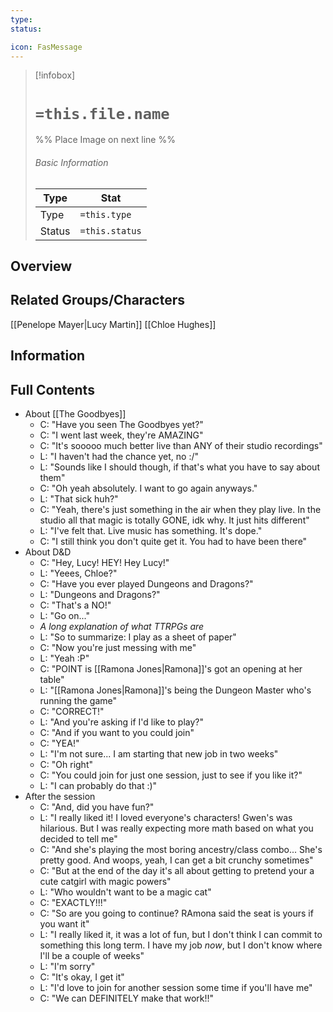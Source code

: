 ```yaml
---
type:
status:

icon: FasMessage
---
```


> [!infobox]
> # `=this.file.name`
> %% Place Image on next line %%
> ###### Basic Information
> Type |  Stat |
> ---|---|
> Type | `=this.type` |
> Status | `=this.status` |
## Overview

## Related Groups/Characters
[[Penelope Mayer|Lucy Martin]]
[[Chloe Hughes]]


## Information

## Full Contents

- About [[The Goodbyes]]
	- C: "Have you seen The Goodbyes yet?"
	- C: "I went last week, they're AMAZING"
	- C: "It's sooooo much better live than ANY of their studio recordings"
	- L: "I haven't had the chance yet, no :/"
	- L: "Sounds like I should though, if that's what you have to say about them"
	- C: "Oh yeah absolutely. I want to go again anyways."
	- L: "That sick huh?"
	- C: "Yeah, there's just something in the air when they play live. In the studio all that magic is totally GONE, idk why. It just hits different"
	- L: "I've felt that. Live music has something. It's dope."
	- C: "I still think you don't quite get it. You had to have been there"
- About D&D
	- C: "Hey, Lucy! HEY! Hey Lucy!"
	- L: "Yeees, Chloe?"
	- C: "Have you ever played Dungeons and Dragons?"
	- L: "Dungeons and Dragons?"
	- C: "That's a NO!"
	- L: "Go on..."
	- *A long explanation of what TTRPGs are*
	- L: "So to summarize: I play as a sheet of paper"
	- C: "Now you're just messing with me"
	- L: "Yeah :P"
	- C: "POINT is [[Ramona Jones|Ramona]]'s got an opening at her table"
	- L: "[[Ramona Jones|Ramona]]'s being the Dungeon Master who's running the game"
	- C: "CORRECT!"
	- L: "And you're asking if I'd like to play?"
	- C: "And if you want to you could join"
	- C: "YEA!"
	- L: "I'm not sure... I am starting that new job in two weeks"
	- C: "Oh right"
	- C: "You could join for just one session, just to see if you like it?"
	- L: "I can probably do that :)"
- After the session 
	- C: "And, did you have fun?"
	- L: "I really liked it! I loved everyone's characters! Gwen's was hilarious. But I was really expecting more math based on what you decided to tell me"
	- C: "And she's playing the most boring ancestry/class combo... She's pretty good. And woops, yeah, I can get a bit crunchy sometimes"
	- C: "But at the end of the day it's all about getting to pretend your a cute catgirl with magic powers"
	- L: "Who wouldn't want to be a magic cat"
	- C: "EXACTLY!!!"
	- C: "So are you going to continue? RAmona said the seat is yours if you want it"
	- L: "I really liked it, it was a lot of fun, but I don't think I can commit to something this long term. I have my job *now*, but I don't know where I'll be a couple of weeks"
	- L: "I'm sorry"
	- C: "It's okay, I get it"
	- L: "I'd love to join for another session some time if you'll have me"
	- C: "We can DEFINITELY make that work!!"